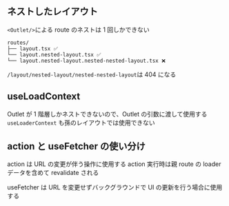 ## ネストしたレイアウト

`<Outlet/>`による route のネストは 1 回しかできない

```
routes/
├── layout.tsx ✅
└── layout.nested-layout.tsx ✅
└── layout.nested-layout.nested-nested-layout.tsx ❌
```

`/layout/nested-layout/nested-nested-layout`は 404 になる

## useLoadContext

Outlet が 1 階層しかネストできないので、Outlet の引数に渡して使用する `useLoaderContext` も孫のレイアウトでは使用できない

## action と useFetcher の使い分け

action は URL の変更が伴う操作に使用する
action 実行時は親 route の loader データを含めて revalidate される

useFetcher は URL を変更せずバックグラウンドで UI の更新を行う場合に使用する
